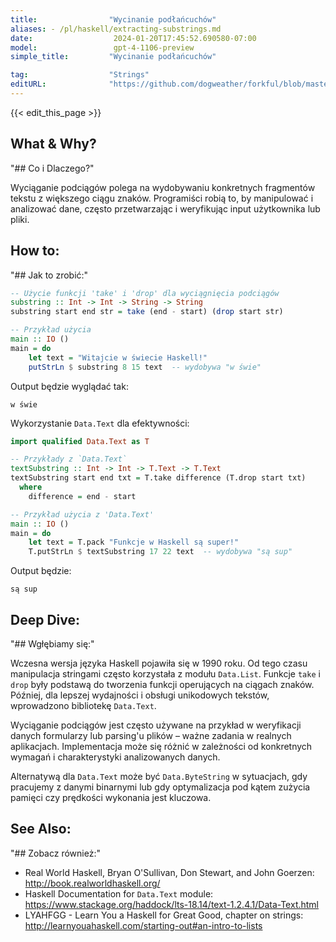 ```yaml
---
title:                "Wycinanie podłańcuchów"
aliases: - /pl/haskell/extracting-substrings.md
date:                  2024-01-20T17:45:52.690580-07:00
model:                 gpt-4-1106-preview
simple_title:         "Wycinanie podłańcuchów"

tag:                  "Strings"
editURL:              "https://github.com/dogweather/forkful/blob/master/content/pl/haskell/extracting-substrings.md"
---
```


{{< edit_this_page >}}

## What & Why?
"## Co i Dlaczego?"

Wyciąganie podciągów polega na wydobywaniu konkretnych fragmentów tekstu z większego ciągu znaków. Programiści robią to, by manipulować i analizować dane, często przetwarzając i weryfikując input użytkownika lub pliki.

## How to:
"## Jak to zrobić:"

```Haskell
-- Użycie funkcji 'take' i 'drop' dla wyciągnięcia podciągów
substring :: Int -> Int -> String -> String
substring start end str = take (end - start) (drop start str)

-- Przykład użycia
main :: IO ()
main = do
    let text = "Witajcie w świecie Haskell!"
    putStrLn $ substring 8 15 text  -- wydobywa "w świe"
```

Output będzie wyglądać tak:
```
w świe
```

Wykorzystanie `Data.Text` dla efektywności:

```Haskell
import qualified Data.Text as T

-- Przykłady z `Data.Text`
textSubstring :: Int -> Int -> T.Text -> T.Text
textSubstring start end txt = T.take difference (T.drop start txt)
  where
    difference = end - start

-- Przykład użycia z 'Data.Text'
main :: IO ()
main = do
    let text = T.pack "Funkcje w Haskell są super!"
    T.putStrLn $ textSubstring 17 22 text  -- wydobywa "są sup"
```

Output będzie:
```
są sup
```

## Deep Dive:
"## Wgłębiamy się:"

Wczesna wersja języka Haskell pojawiła się w 1990 roku. Od tego czasu manipulacja stringami często korzystała z modułu `Data.List`. Funkcje `take` i `drop` były podstawą do tworzenia funkcji operujących na ciągach znaków. Później, dla lepszej wydajności i obsługi unikodowych tekstów, wprowadzono bibliotekę `Data.Text`.

Wyciąganie podciągów jest często używane na przykład w weryfikacji danych formularzy lub parsing'u plików – ważne zadania w realnych aplikacjach. Implementacja może się różnić w zależności od konkretnych wymagań i charakterystyki analizowanych danych.

Alternatywą dla `Data.Text` może być `Data.ByteString` w sytuacjach, gdy pracujemy z danymi binarnymi lub gdy optymalizacja pod kątem zużycia pamięci czy prędkości wykonania jest kluczowa.

## See Also:
"## Zobacz również:"

- Real World Haskell, Bryan O'Sullivan, Don Stewart, and John Goerzen: http://book.realworldhaskell.org/
- Haskell Documentation for `Data.Text` module: https://www.stackage.org/haddock/lts-18.14/text-1.2.4.1/Data-Text.html
- LYAHFGG - Learn You a Haskell for Great Good, chapter on strings: http://learnyouahaskell.com/starting-out#an-intro-to-lists
